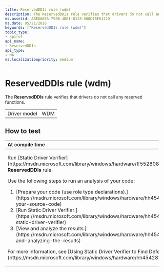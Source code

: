 ```yaml
---
title: ReservedDDIs rule (wdm)
description: The ReservedDDIs rule verifies that drivers do not call any reserved functions.
ms.assetid: ABED66EA-790B-4DE1-8128-000D15F6122D
ms.date: 05/21/2018
keywords: ["ReservedDDIs rule (wdm)"]
topic_type:
- apiref
api_name:
- ReservedDDIs
api_type:
- NA
ms.localizationpriority: medium
---
```


# ReservedDDIs rule (wdm)


The **ReservedDDIs** rule verifies that drivers do not call any reserved functions.

|              |     |
|--------------|-----|
| Driver model | WDM |

How to test
-----------

<table>
<colgroup>
<col width="100%" />
</colgroup>
<thead>
<tr class="header">
<th align="left">At compile time</th>
</tr>
</thead>
<tbody>
<tr class="odd">
<td align="left"><p>Run [Static Driver Verifier](https://msdn.microsoft.com/library/windows/hardware/ff552808) and specify the <strong>ReservedDDIs</strong> rule.</p>
Use the following steps to run an analysis of your code:
<ol>
<li>[Prepare your code (use role type declarations).](https://msdn.microsoft.com/library/windows/hardware/hh454281#preparing-your-source-code)</li>
<li>[Run Static Driver Verifier.](https://msdn.microsoft.com/library/windows/hardware/hh454281#running-static-driver-verifier)</li>
<li>[View and analyze the results.](https://msdn.microsoft.com/library/windows/hardware/hh454281#viewing-and-analyzing-the-results)</li>
</ol>
<p>For more information, see [Using Static Driver Verifier to Find Defects in Drivers](https://msdn.microsoft.com/library/windows/hardware/hh454281).</p></td>
</tr>
</tbody>
</table>

 

 





